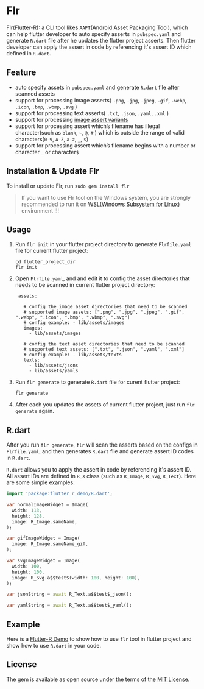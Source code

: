 # Flr

Flr(Flutter-R): a CLI tool likes `AAPT`(Android Asset Packaging Tool), which can help flutter developer to auto specify asserts in `pubspec.yaml` and generate  `R.dart` file after he updates the flutter project asserts. Then flutter developer can apply the assert in code by referencing it's assert ID which defined in `R.dart`.

## Feature
- auto specify assets in `pubspec.yaml` and generate  `R.dart` file after scanned assets
- support for processing image asserts( `.png`, `.jpg`, `.jpeg`, `.gif`, `.webp`, `.icon`, `.bmp`, `.wbmp`, `.svg` ) 
- support for processing text asserts( `.txt`, `.json`, `.yaml`, `.xml` ) 
- support for processing [image assert variants](https://flutter.dev/docs/development/ui/assets-and-images#asset-variants)
- support for processing assert which’s filename has illegal character(such as  `blank`,  `~`, `@`, `#` ) which is outside the range of  valid characters(`0-9`, `A-Z`, `a-z`, `_`,  `$`)
- support for processing assert which’s filename begins with a number or character `_`  or character`$`

## Installation & Update Flr

To install or update Flr, run `sudo gem install flr`

> If you want to use Flr tool on the Windows system, you are strongly recommended to run it on [WSL(Windows Subsystem for Linux)](https://docs.microsoft.com/en-us/windows/wsl/install-win10) environment !!! 

## Usage

1. Run `flr init`  in your flutter project directory to generate `Flrfile.yaml` file for current flutter project:

    ```
    cd flutter_project_dir
    flr init
    ```
    
2. Open `Flrfile.yaml`, and and edit it to config the asset directories that needs to be scanned in current flutter project directory:

   ```
    assets:
    
      # config the image asset directories that need to be scanned
      # supported image assets: [".png", ".jpg", ".jpeg", ".gif", ".webp", ".icon", ".bmp", ".wbmp", ".svg"]
      # config example: - lib/assets/images
      images:
        - lib/assets/images
    
      # config the text asset directories that need to be scanned
      # supported text assets: [".txt", ".json", ".yaml", ".xml"]
      # config example: - lib/assets/texts
      texts:
        - lib/assets/jsons
        - lib/assets/yamls
   ```
4. Run `flr generate` to generate `R.dart` file for curent flutter project:

     ```
     flr generate
     ```

5. After each you updates the assets of current flutter project, just run `flr generate` again.

## R.dart

After you run `flr generate`, `flr` will scan the asserts based on the configs in `Flrfile.yaml`, and then generates `R.dart` file and generate assert ID codes in `R.dart`.

`R.dart` allows you to  apply the assert in code by referencing it's assert ID. All assert IDs are defined in `R_X` class (such as `R_Image`, `R_Svg`, `R_Text`). Here are some simple examples:

```dart
import 'package:flutter_r_demo/R.dart';

var normalImageWidget = Image(
  width: 113,
  height: 128,
  image: R_Image.sameName,
);

var gifImageWidget = Image(
  image: R_Image.sameName_gif,
);

var svgImageWidget = Image(
  width: 100,
  height: 100,
  image: R_Svg.a$$test$(width: 100, height: 100),
);

var jsonString = await R_Text.a$$test$_json();

var yamlString = await R_Text.a$$test$_yaml();

```

## Example

Here is a [Flutter-R Demo](https://github.com/YK-Unit/flutter_r_demo) to show how to use `flr` tool in flutter project and show how to use `R.dart` in your code.

## License

The gem is available as open source under the terms of the [MIT License](https://opensource.org/licenses/MIT).
